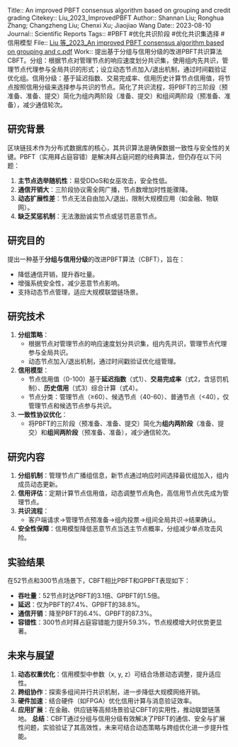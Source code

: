 Title:: An improved PBFT consensus algorithm based on grouping and credit grading
Citekey:: Liu_2023_ImprovedPBFT
Author:: Shannan Liu; Ronghua Zhang; Changzheng Liu; Chenxi Xu; Jiaojiao Wang
Date:: 2023-08-10
Journal:: Scientific Reports
Tags:: #PBFT #优化共识阶段 #优化共识集选择 #信用模型
File:: [Liu 等\_2023\_An improved PBFT consensus algorithm based on grouping and c.pdf](zotero://open-pdf/0_6Q7UK92B)
Work:: 提出基于分组与信用分级的改进PBFT共识算法CBFT。分组：根据节点对管理节点的响应速度划分共识集，使用组内先共识，管理节点代理参与全局共识的形式；设立动态节点加入/退出机制，通过时间戳验证优化组。信用分级：基于延迟指数、交易完成率、信用历史计算节点信用值，将节点按照信用分级来选择参与共识的节点。简化了共识流程，将PBFT的三阶段（预准备、准备、提交）简化为组内两阶段（准备、提交）和组间两阶段（预准备、准备），减少通信轮次。
## 研究背景
区块链技术作为分布式数据库的核心，其共识算法是确保数据一致性与安全性的关键。PBFT（实用拜占庭容错）是解决拜占庭问题的经典算法，但仍存在以下问题：
1.  **主节点选举随机性**：易受DDoS和女巫攻击，安全性低。
2.  **通信开销大**：三阶段协议需全网广播，节点数增加时性能骤降。
3.  **动态扩展性差**：节点无法自由加入/退出，限制大规模应用（如金融、物联网）。
4.  **缺乏奖惩机制**：无法激励诚实节点或惩罚恶意节点。
## 研究目的
提出一种基于**分组与信用分级**的改进PBFT算法（CBFT），旨在：
*   降低通信开销，提升吞吐量。
*   增强系统安全性，减少恶意节点影响。
*   支持动态节点管理，适应大规模联盟链场景。
## 研究技术
1.  **分组策略**：
    *   根据节点对管理节点的响应速度划分共识集，组内先共识，管理节点代理参与全局共识。
    *   动态节点加入/退出机制，通过时间戳验证优化组管理。
2.  **信用模型**：
    *   节点信用值（0-100）基于**延迟指数**（式1）、**交易完成率**（式2，含惩罚机制）、**历史信用**（式3）综合计算（式4）。
    *   节点分类：管理节点（≥60）、候选节点（40-60）、普通节点（<40），仅管理节点和候选节点参与共识。
3.  **一致性协议优化**：
    *   将PBFT的三阶段（预准备、准备、提交）简化为**组内两阶段**（准备、提交）和**组间两阶段**（预准备、准备），减少通信轮次。
## 研究内容
1.  **分组机制**：管理节点广播组信息，新节点通过响应时间选择最优组加入，组内成员动态更新。
2.  **信用评估**：定期计算节点信用值，动态调整节点角色，高信用节点优先成为管理节点。
3.  **共识流程**：
    *   客户端请求→管理节点预准备→组内投票→组间全局共识→结果确认。
4.  **安全性保障**：信用模型降低恶意节点当选主节点概率，分组减少单点攻击风险。
## 实验结果
在52节点和300节点场景下，CBFT相比PBFT和GPBFT表现如下：
*   **吞吐量**：52节点时达PBFT的3.1倍、GPBFT的1.5倍。
*   **延迟**：仅为PBFT的7.4%、GPBFT的38.8%。
*   **通信开销**：降至PBFT的6.4%、GPBFT的87.3%。
*   **容错性**：300节点时拜占庭容错能力提升59.3%，节点规模增大时优势更显著。
## 未来与展望
1.  **动态权重优化**：信用模型中参数（x, y, z）可结合场景动态调整，提升适应性。
2.  **跨组协作**：探索多组间并行共识机制，进一步降低大规模网络开销。
3.  **硬件加速**：结合硬件（如FPGA）优化信用计算与消息验证效率。
4.  **应用扩展**：在金融、供应链等高频场景验证CBFT的实用性，推动联盟链落地。
**总结**：CBFT通过分组与信用分级有效解决了PBFT的通信、安全与扩展性问题，实验验证了其高效性，未来可结合动态策略与跨组优化进一步提升性能。

